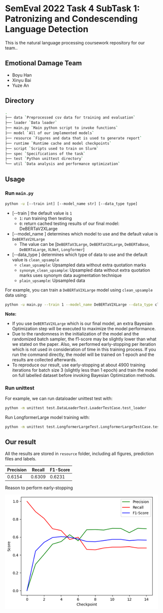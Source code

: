 # SemEval 2022 Task 4 SubTask 1: Patronizing and Condescending Language Detection
This is the natural language processing coursework repository for our team.. 

## Emotional Damage Team
- Boyu Han
- Xinyu Bai
- Yuze An

## Directory

```bash
.
├── data `Preprocessed csv data for training and evaluation`
├── loader `Data loader`
├── main.py `Main python script to invoke functions`
├── model `All of our implemented models`
├── resource `Figures and data that is used to generate report`
├── runtime `Runtime cache and model checkpoints`
├── script `Scripts used to train on Slurm`
├── spec `Specifications of the task`
├── test `Python unittest directory`
└── util `Data analysis and performance optimization`
```

## Usage
### Run `main.py`
```bash
python -u [--train int] [--model_name str] [--data_type type]
```
* [--train ] the default value is `1`
  * `1`: run training then testing 
  * `0`: return cached testing results of our final model: DeBERTaV2XLarge
* [--model_name ] determines which model to use and the default value is `DeBERTaV2XLarge`
  * The value can be [`DeBERTaV3Large`, `DeBERTaV2XLarge`, `DeBERTaBase`, `DeBERTaLarge`, `XLNet`, `Longformer`]
* [--data_type ] determines which type of data to use and the default value is `clean_upsample`
  * `clean_upsample`: Upsampled data without extra quotation marks
  * `synonym_clean_upsample`: Upsampled data without extra quotation marks uses synonym data augmentation technique
  * `plain_upsample`: Upsampled data

For example, you can train a `DeBERTaV2XLarge` model using `clean_upsample` data using:
```bash
python -u main.py --train 1 --model_name DeBERTaV2XLarge --data_type clean_upsample
```
**Note:** 
- If you use `DeBERTaV2XLarge` which is our final model, an extra Bayesian Optimization step will be executed to maximize the model performance. 
- Due to the randomness in the initialization of the model and the randomized batch sampler, the f1-score may be slightly lower than what we stated on the paper. Also, we performed early-stopping per iteration which is not used in consideration of time in this training process. If you run the command directly, the model will be trained on 1 epoch and the results are collected afterwards. 
- To reproduce our result, use early-stopping at about 4900 training iterations for batch size 3 (slightly less than 1 epoch) and train the model on full labelled dataset before invoking Bayesian Optimization methods.



### Run unittest
For example, we can run dataloader unittest test with:
```bash
python -m unittest test.DataLoaderTest.LoaderTestCase.test_loader
```
Run LongformerLarge model training with:
```bash
python -m unittest test.LongformerLargeTest.LongformerLargeTestCase.test_train
```

## Our result
All the results are stored in `resource` folder, including all figures, prediction files and labels.

| Precision | Recall | F1-Score |
| ------ | ------- |-------- |
| 0.6154 | 0.6309  | 0.6231  |


Reason to perform early-stopping

![Model performance w.r.t. checkpoints](https://github.com/BXYMartin/BERT-Emotional_Damage/blob/master/resource/plot/DeBERTaV2XLarge.png)
